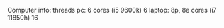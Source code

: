 Computer info:                      threads
pc: 6 cores (i5 9600k)              6
laptop: 8p, 8e cores (i7 11850h)    16